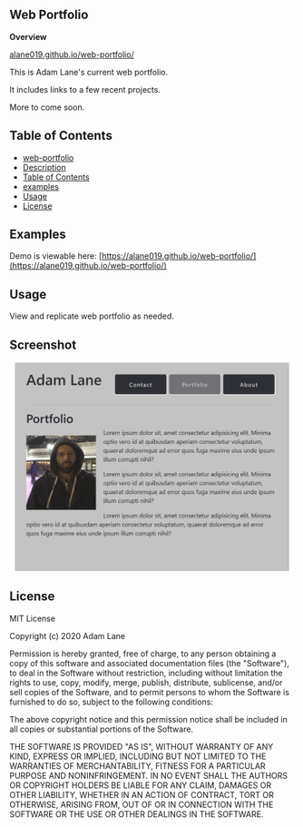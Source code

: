 ## Web Portfolio

**Overview**

[alane019.github.io/web-portfolio/](https://alane019.github.io/web-portfolio/)

This is Adam Lane's current web portfolio.

It includes links to a few recent projects. 

More to come soon.

## Table of Contents

- [web-portfolio](#web-portfolio)
- [Description](#description)
- [Table of Contents](#table-of-contents)
- [examples](#examples)
- [Usage](#usage)
- [License](#license)

## Examples

Demo is viewable here: [https://alane019.github.io/web-portfolio/](https://alane019.github.io/web-portfolio/)

## Usage

View and replicate web portfolio as needed.

## Screenshot

![screen.jpg](./assets/images/screen.jpg)

## License

MIT License

Copyright (c) 2020 Adam Lane

Permission is hereby granted, free of charge, to any person obtaining a copy
of this software and associated documentation files (the "Software"), to deal
in the Software without restriction, including without limitation the rights
to use, copy, modify, merge, publish, distribute, sublicense, and/or sell
copies of the Software, and to permit persons to whom the Software is
furnished to do so, subject to the following conditions:

The above copyright notice and this permission notice shall be included in all
copies or substantial portions of the Software.

THE SOFTWARE IS PROVIDED "AS IS", WITHOUT WARRANTY OF ANY KIND, EXPRESS OR
IMPLIED, INCLUDING BUT NOT LIMITED TO THE WARRANTIES OF MERCHANTABILITY,
FITNESS FOR A PARTICULAR PURPOSE AND NONINFRINGEMENT. IN NO EVENT SHALL THE
AUTHORS OR COPYRIGHT HOLDERS BE LIABLE FOR ANY CLAIM, DAMAGES OR OTHER
LIABILITY, WHETHER IN AN ACTION OF CONTRACT, TORT OR OTHERWISE, ARISING FROM,
OUT OF OR IN CONNECTION WITH THE SOFTWARE OR THE USE OR OTHER DEALINGS IN THE
SOFTWARE.
